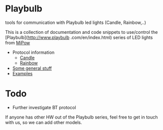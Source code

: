 # Playbulb
tools for communication with Playbulb led lights (Candle, Rainbow,..)

This is a collection of documentation and code snippets to use/control the [Playbulb](http://www.playbulb
.com/en/index.html) series of LED lights from [MiPow](http://www.mipow.com/en/index.html)

* Protocol information
  * [Candle](protocols/candle.md)
  * [Rainbow](protocols/rainbow.md)
* [Some general stuff](General.md)
* [Examples](Examples.md)

# Todo

* Further investigate BT protocol

If anyone has other HW out of the Playbulb series, feel free to get in touch with us, so we can add other models.